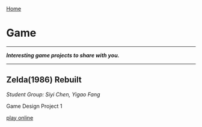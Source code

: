 [Home](index.md)

# Game

****

***Interesting game projects to share with you.***

------

## Zelda(1986) Rebuilt

*Student Group: Siyi Chen, Yigao Fang*

Game Design Project 1

[play online](Others/Web_Zelda)
<!-- [MacOS download](Others/Web_Zelda)
[Windows download](Others/Web_Zelda) -->


